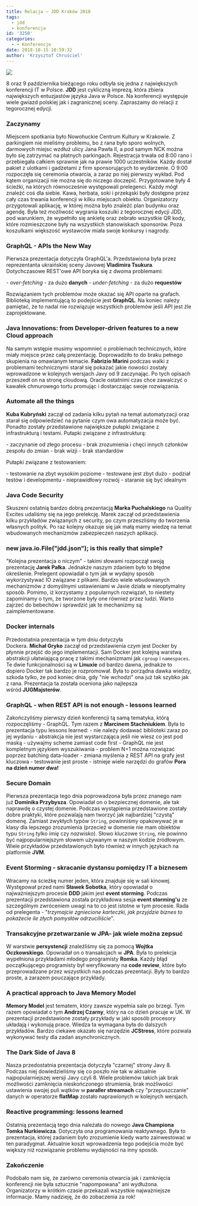 ```yaml
---
title: Relacja – JDD Kraków 2018
tags:
  - jdd
  - konferencja
id: '3250'
categories:
  - - Konferencje
date: 2018-10-15 10:59:32
author: 'Krzysztof Chruściel'
---
```


![](http://codecouple.pl/wp-content/uploads/2018/08/jdd.png)

8 oraz 9 października bieżącego roku odbyła się jedna z największych konferencji IT w Polsce. **JDD** jest cykliczną imprezą, która zbiera największych entuzjastów języka Java w Polsce. Na konferencji występuje wiele gwiazd polskiej jak i zagranicznej sceny. Zapraszamy do relacji z tegorocznej edycji.
<!-- more -->
### Zaczynamy

Miejscem spotkania było Nowohuckie Centrum Kultury w Krakowie. Z parkingiem nie mieliśmy problemu, bo z rana było sporo wolnych, darmowych miejsc wzdłuż ulicy Jana Pawła II, a pod samym NCK można było się zatrzymać na płatnych parkingach. Rejestracja trwała od 8:00 rano i przebiegała całkiem sprawnie jak na prawie 1000 uczestników. Każdy dostał pakiet z ulotkami i gadżetami z firm sponsorujących to wydarzenie. O 9:00 rozpoczęła się ceremonia otwarcia, a zaraz po niej pierwszy wykład. Pod kątem organizacji nie można się do niczego doczepić. Przygotowane były 4 ścieżki, na których równocześnie występowali prelegenci. Każdy mógł znaleźć coś dla siebie. Kawa, herbata, soki i przekąski były dostępne przez cały czas trwania konferencji w kilku miejscach obiektu. Organizatorzy przygotowali aplikację, w której można było znaleźć plan budynku oraz agendę. Była też możliwość wygrania koszulki z tegorocznej edycji JDD, pod warunkiem, że wypełniło się ankietę oraz zebrało wszystkie QR kody, które rozmieszczone były na wszystkich stanowiskach sponsorów. Poza koszulkami większość wystawców miała swoje konkursy i nagrody.

### GraphQL - APIs the New Way

Pierwsza prezentacja dotyczyła GraphQL'a. Przedstawiona była przez reprezentanta ukraińskiej sceny Javowej **Vladimira Tsukura**. Dotychczasowe REST'owe API boryka się z dwoma problemami:

\- _over-fetching_ - za dużo **danych** - _under-fetching_ - za dużo **requestów**

Rozwiązaniem tych problemów może okazać się API oparte na grafach. Biblioteką implementującą to podejście jest **GraphQL**. Na koniec należy pamiętać, że to nadal nie rozwiązuje wszystkich problemów jeśli API jest źle zaprojektowane.

### Java Innovations: from Developer-driven features to a new Cloud approach

Na samym wstępie musimy wspomnieć o problemach technicznych, które miały miejsce przez całą prezentację. Doprowadziło to do braku pełnego skupienia na omawianym temacie. **Fabrizio Marini** podczas walki z problemami technicznymi starał się pokazać jakie nowości zostały wprowadzone w kolejnych wersjach Javy od 9 zaczynając. Po tych opisach przeszedł on na stronę cloudową. Oracle ostatnimi czas chce zawalczyć o kawałek chmurowego tortu promując i dostarczając swoje rozwiązania.

### Automate all the things

**Kuba Kubryński** zaczął od zadania kilku pytań na temat automatyzacji oraz starał się odpowiedzieć na pytanie czym owa automatyzacja może być. Ponadto zostały przedstawione największe pułapki związane z infrastrukturą i testami. Pułapki związane z infrastrukturą:

\- zaczynanie od złego procesu - brak zrozumienia i chęci innych członków zespołu do zmian - brak wizji - brak standardów

Pułapki związane z testowaniem:

\- testowanie na zbyt wysokim poziome - testowane jest zbyt dużo - podział testów i developmentu - nieprawidłowy rozwój - staranie się być idealnym

### Java Code Security

Skuszeni ostatnią bardzo dobrą prezentacją **Marka Puchalskiego** na Quality Excites udaliśmy się na jego prelekcję. Marek zaczął od przedstawienia kilku przykładów związanych z security, po czym przeszliśmy do tworzenia własnych polityk. Po raz kolejny okazuje się jak małą mamy wiedzę na temat wbudowanych mechanizmów zabezpieczeń naszych aplikacji.

### new java.io.File("jdd.json"); is this really that simple?

"Kolejna prezentacja o niczym" - takimi słowami rozpoczął swoją prezentację **Jarek Pałka**. Jednakże naszym zdaniem było to błędne określenie. Prelegent opowiadał o tym jak w wydajny sposób wykorzystywać IO związane z plikami. Bardzo wiele wbudowanych mechanizmów z domyślnymi ustawieniami w Javie działa w nieoptymalny sposób. Pomimo, iż korzystamy z popularnych rozwiązań, to niestety zapominamy o tym, że tworzone były one również przez ludzi. Warto zajrzeć do bebechów i sprawdzić jak te mechanizmy są zaimplementowane.

### Docker internals

Przedostatnia prezentacja w tym dniu dotyczyła Dockera. **Michał Gryko** zaczął od przedstawienia czym jest Docker by płynnie przejść do jego implementacji. Sam Docker jest kolejną warstwą abstrakcji ułatwiającą pracę z takimi mechanizmami jak `cgroup` i `namespaces`. Te dwie funkcjonalności są w **Linuxie** od bardzo dawna, jednakże to dopiero Docker tak bardzo je rozpromował. Była to porządna dawka wiedzy, szkoda tylko, że pod koniec dnia, gdy "nie wchodzi" ona już tak szybko jak z rana. Prezentacja ta została oceniona jako najlepsza wśród **JUGMajsterów**.

### GraphQL - when REST API is not enough - lessons learned

Zakończyliśmy pierwszy dzień konferencji tą samą tematyka, którą rozpoczęliśmy - GraphQL. Tym razem z **Marcinem Stachniukiem**. Była to prezentacja typu lessons learned: - nie należy dodawać biblioteki zaraz po jej wydaniu - abstrakcja nie jest wystarczająca jeśli nie wiesz co jest pod maską - używajmy scheme zamiast code first - GraphQL nie jest kompletnym językiem wyszukiwania - problem N+1 można rozwiązać poprzez batching data-loader - zmiana myślenia z REST API na grafy jest kluczowa - testowanie jest proste - istnieje wiele narzędzi do grafów **Pora na dzień numer dwa!**

### Secure Domain

Pierwsza prezentacja tego dnia poprowadzona była przez znanego nam już **Dominika Przybysza**. Opowiadał on o bezpiecznej domenie, ale tak naprawdę o czystej domenie. Podczas wystąpienia przedstawione zostały dobre praktyki, które pozwalają nam tworzyć jak najbardziej "czystą" domenę. Zamiast zwykłych typów `String`, powinniśmy opakowywać je w klasy dla lepszego zrozumienia (przecież w domenie nie mam obiektów typu `String` tylko _imię_ czy _nazwisko_). Słowo kluczowe `String`, nie powinno być najpopularniejszym słowem używanym w naszym kodzie źródłowym. Wiele przykładów przedstawionych było również w innych językach na platformie **JVM**.

### Event Storming - skracanie dystansu pomiędzy IT a biznesem

Wracamy na ścieżkę numer jeden, która znajduje się w sali kinowej. Występował przed nami **Sławek Sobotka**, który opowiadał o najważniejszym procesie **DDD** jakim jest **event storming**. Podczas prezentacji przedstawiona została przykładowa sesja **event storming'u** ze szczególnym zwróceniem uwagi na to co jest istotne w tym procesie. Rada od prelegenta - "_trzymajcie zgniecione karteczki, jak przyjdzie biznes to pokażecie ile złych pomysłów odrzuciliście_".

### Transakcyjne przetwarzanie w JPA- jak wiele można zepsuć

W warstwie **persystencji** znaleźliśmy się za pomocą **Wojtka Oczkowskiego**. Opowiadał on o transakcjach w **JPA**. Była to prelekcja wypełniona przykładami młodego programisty **Romka**. Każdy błąd początkującego programisty był weryfikowany na **code review**, które było przeprowadzane przez wszystkich nas podczas prezentacji. Były to bardzo proste, a zarazem pouczające przykłady.

### A practical approach to Java Memory Model

**Memory Model** jest tematem, który zawsze wypełnia sale po brzegi. Tym razem opowiadał o tym **Andrzej Czarny**, który na co dzień pracuje w UK. W prezentacji przedstawione zostały przykłady w jaki sposób procesory układają i wykonują prace. Wiedza ta wymagana była do dalszych przykładów. Bardzo ciekawe okazało się narzędzie **JCStress**, które pozwala wykonywać testy dla zadań asynchronicznych.

### The Dark Side of Java 8

Nasza przedostatnia prezentacja dotyczyła "czarnej" strony Javy 8. Podczas niej dowiedzieliśmy się co poszło nie tak w aktualnie najpopularniejszej wersji Javy czyli 8. Wiele problemów takich jak brak możliwości zamknięcia nieskończonego strumienia, brak możliwości ustawienia swojej puli wątków w **paraller streamach** czy "przepuszczanie" danych w operatorze **flatMap** zostało naprawionych w kolejnych wersjach.

### Reactive programming: lessons learned

Ostatnią prezentacją tego dnia należała do nowego **Java Championa Tomka Nurkiewicza**. Dotyczyła ona programowania reaktywnego. Była to prezentacja, której zadaniem było zrozumienie kiedy warto zainwestować w ten paradygmat. Aktualnie koszt wprowadzenia tego podejścia może być większy niż rozwiązanie problemu wydajności na inny sposób.

### Zakończenie

Podobało nam się, że zarówno ceremonia otwarcia jak i zamknięcia konferencji nie była sztucznie "napompowana" ani wydłużona. Organizatorzy w krótkim czasie przekazali wszystkie najważniejsze informacje. Mamy nadzieję, że do zobaczenia za rok!